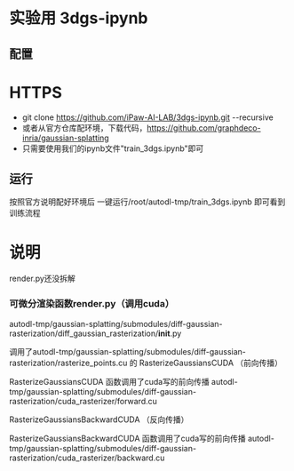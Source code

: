 # 实验用 3dgs-ipynb

## 配置
# HTTPS
- git clone https://github.com/iPaw-AI-LAB/3dgs-ipynb.git --recursive
- 或者从官方仓库配环境，下载代码，https://github.com/graphdeco-inria/gaussian-splatting
- 只需要使用我们的ipynb文件"train_3dgs.ipynb"即可


## 运行
按照官方说明配好环境后
一键运行/root/autodl-tmp/train_3dgs.ipynb
即可看到训练流程

# 说明
render.py还没拆解
### 可微分渲染函数render.py（调用cuda）
autodl-tmp/gaussian-splatting/submodules/diff-gaussian-rasterization/diff_gaussian_rasterization/__init__.py

调用了autodl-tmp/gaussian-splatting/submodules/diff-gaussian-rasterization/rasterize_points.cu 的 RasterizeGaussiansCUDA （前向传播）

RasterizeGaussiansCUDA 函数调用了cuda写的前向传播 autodl-tmp/gaussian-splatting/submodules/diff-gaussian-rasterization/cuda_rasterizer/forward.cu 

RasterizeGaussiansBackwardCUDA （反向传播）

RasterizeGaussiansBackwardCUDA 函数调用了cuda写的前向传播 autodl-tmp/gaussian-splatting/submodules/diff-gaussian-rasterization/cuda_rasterizer/backward.cu

